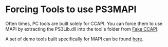 # Forcing Tools to use PS3MAPI

Often times, PC tools are built solely for CCAPI. You can force them to use MAPI by extracting the PS3Lib.dll into the tool's folder from [Fake CCAPI](http://www.mediafire.com/download/znig9z0dsbg6x7k/Fake_CCAPI.rar).

A set of demo tools built specifically for MAPI can be found [here](http://www.mediafire.com/download/la132l9vfpb1fba/PS3M_API_Demo_Tools.rar).

